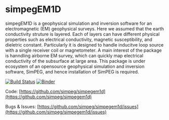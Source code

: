 simpegEM1D
==========

simpegEM1D is a geophysical simulation and inversion software for an electromagnetic (EM) geophysical surveys. 
Here we assumed that the earth conductivity struture is layered. Each of layers can have different physical properties such as electrical conductivity, magnetic susceptibility, and dieletric constant. Particularly it is designed to handle inducitve loop source with a single receiver coil or magnetometer. A main interest of the package is hanndling airborne EM survey, which can quickly map electrical conductivity of the subsurface at large area. This package is under ecosystem of an opensource geophysical simulation and inversion software, SimPEG, and hence installation of SimPEG is required.

[![Build Status](https://travis-ci.org/simpeg/simpegEM1D.svg?branch=master)](https://travis-ci.org/simpeg/simpegEM1D)
[![Binder](https://mybinder.org/badge.svg)](https://mybinder.org/v2/gh/simpeg/simpegEM1D/master?filepath=notebooks)

Code:
[https://github.com/simpeg/simpegem1d](https://github.com/simpeg/simpegem1d)

Bugs & Issues:
[https://github.com/simpeg/simpegem1d/issues](https://github.com/simpeg/simpegem1d/issues)
